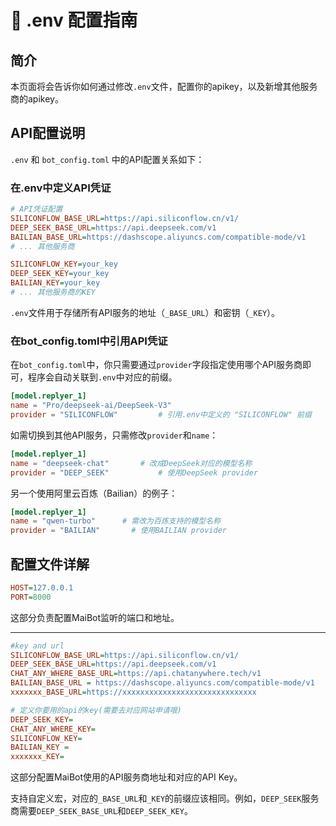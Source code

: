 # 🔧 .env 配置指南

## 简介

本页面将会告诉你如何通过修改`.env`文件，配置你的apikey，以及新增其他服务商的apikey。

## API配置说明

`.env` 和 `bot_config.toml` 中的API配置关系如下：

### 在.env中定义API凭证

```ini
# API凭证配置
SILICONFLOW_BASE_URL=https://api.siliconflow.cn/v1/
DEEP_SEEK_BASE_URL=https://api.deepseek.com/v1
BAILIAN_BASE_URL=https://dashscope.aliyuncs.com/compatible-mode/v1
# ... 其他服务商

SILICONFLOW_KEY=your_key
DEEP_SEEK_KEY=your_key
BAILIAN_KEY=your_key
# ... 其他服务商的KEY
```
`.env`文件用于存储所有API服务的地址（`_BASE_URL`）和密钥（`_KEY`）。

### 在bot_config.toml中引用API凭证

在`bot_config.toml`中，你只需要通过`provider`字段指定使用哪个API服务商即可，程序会自动关联到`.env`中对应的前缀。

```toml
[model.replyer_1]
name = "Pro/deepseek-ai/DeepSeek-V3"
provider = "SILICONFLOW"         # 引用.env中定义的 "SILICONFLOW" 前缀
```

如需切换到其他API服务，只需修改`provider`和`name`：

```toml
[model.replyer_1]
name = "deepseek-chat"       # 改成DeepSeek对应的模型名称
provider = "DEEP_SEEK"           # 使用DeepSeek provider
```

另一个使用阿里云百炼（Bailian）的例子：

```toml
[model.replyer_1]
name = "qwen-turbo"      # 需改为百炼支持的模型名称
provider = "BAILIAN"       # 使用BAILIAN provider
```

## 配置文件详解

```ini
HOST=127.0.0.1
PORT=8000
```
这部分负责配置MaiBot监听的端口和地址。

<hr class="custom_hr"/>

```ini
#key and url
SILICONFLOW_BASE_URL=https://api.siliconflow.cn/v1/
DEEP_SEEK_BASE_URL=https://api.deepseek.com/v1
CHAT_ANY_WHERE_BASE_URL=https://api.chatanywhere.tech/v1
BAILIAN_BASE_URL = https://dashscope.aliyuncs.com/compatible-mode/v1
xxxxxxx_BASE_URL=https://xxxxxxxxxxxxxxxxxxxxxxxxxxxxxx

# 定义你要用的api的key(需要去对应网站申请哦)
DEEP_SEEK_KEY=
CHAT_ANY_WHERE_KEY=
SILICONFLOW_KEY=
BAILIAN_KEY = 
xxxxxxx_KEY=
```
这部分配置MaiBot使用的API服务商地址和对应的API Key。

支持自定义宏，对应的`_BASE_URL`和`_KEY`的前缀应该相同。例如，`DEEP_SEEK`服务商需要`DEEP_SEEK_BASE_URL`和`DEEP_SEEK_KEY`。
